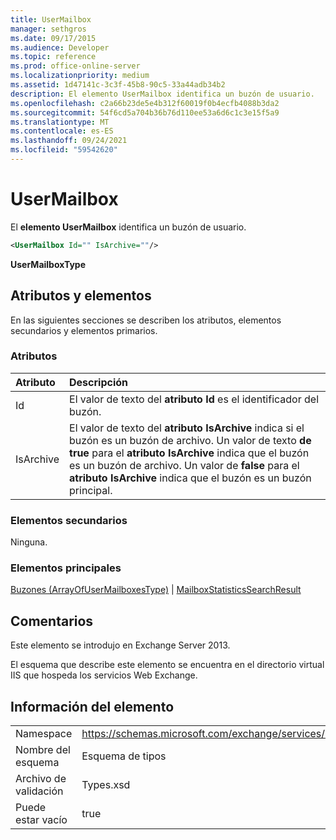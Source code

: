 ```yaml
---
title: UserMailbox
manager: sethgros
ms.date: 09/17/2015
ms.audience: Developer
ms.topic: reference
ms.prod: office-online-server
ms.localizationpriority: medium
ms.assetid: 1d47141c-3c3f-45b8-90c5-33a44adb34b2
description: El elemento UserMailbox identifica un buzón de usuario.
ms.openlocfilehash: c2a66b23de5e4b312f60019f0b4ecfb4088b3da2
ms.sourcegitcommit: 54f6cd5a704b36b76d110ee53a6d6c1c3e15f5a9
ms.translationtype: MT
ms.contentlocale: es-ES
ms.lasthandoff: 09/24/2021
ms.locfileid: "59542620"
---
```

# <a name="usermailbox"></a>UserMailbox

El **elemento UserMailbox** identifica un buzón de usuario. 
  
```XML
<UserMailbox Id="" IsArchive=""/>
```

 **UserMailboxType**
## <a name="attributes-and-elements"></a>Atributos y elementos

En las siguientes secciones se describen los atributos, elementos secundarios y elementos primarios.
  
### <a name="attributes"></a>Atributos

|**Atributo**|**Descripción**|
|:-----|:-----|
|Id  <br/> |El valor de texto del **atributo Id** es el identificador del buzón.  <br/> |
|IsArchive  <br/> |El valor de texto del **atributo IsArchive** indica si el buzón es un buzón de archivo. Un valor de texto **de true** para el **atributo IsArchive** indica que el buzón es un buzón de archivo. Un valor de **false** para el **atributo IsArchive** indica que el buzón es un buzón principal.  <br/> |
   
### <a name="child-elements"></a>Elementos secundarios

Ninguna.
  
### <a name="parent-elements"></a>Elementos principales

[Buzones (ArrayOfUserMailboxesType)](mailboxes-arrayofusermailboxestype.md)  |  [MailboxStatisticsSearchResult](mailboxstatisticssearchresult.md)
  
## <a name="remarks"></a>Comentarios

Este elemento se introdujo en Exchange Server 2013.
  
El esquema que describe este elemento se encuentra en el directorio virtual IIS que hospeda los servicios Web Exchange.
  
## <a name="element-information"></a>Información del elemento

|||
|:-----|:-----|
|Namespace  <br/> |https://schemas.microsoft.com/exchange/services/2006/types  <br/> |
|Nombre del esquema  <br/> |Esquema de tipos  <br/> |
|Archivo de validación  <br/> |Types.xsd  <br/> |
|Puede estar vacío  <br/> |true  <br/> |
   

